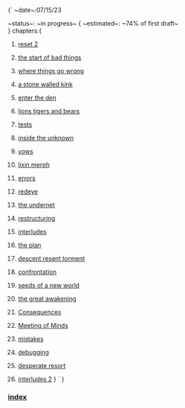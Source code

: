 {`
~date~:07/15/23 

~status~: ~in progress~ {
~estimated~: ~74% of first draft~    
}
chapters:{

1. [reset 2](reset-2.md)

2. [the start of bad things](the-start-of-bad-things.md)
 
3. [where things go wrong](where-things-go-wrong.md)
 
4. [a stone walled kink](a-stone-walled-kink.md)
 
5. [enter the den](enter-the-den.md)
 
6. [lions tigers and bears](lions-tigers-and-bears.md)
 
7. [tests](tests.md)
 
8. [inside the unknown](inside-the-unknown.md)
 
9. [vows](vows.md)
 
10. [lixin merph](lixin-merph.md)
 
11. [errors](errors.md)
 
12. [redeye](redeye.md)
 
13. [the undernet](the-undernet.md)
 
14. [restructuring](restructuring.md)
 
15. [interludes](interludes.md)
 
16. [the plan](the-plan.md)
 
17. [descent resent torment](descent-resent-torment.md)
 
18. [confrontation](confrontation.md)
 
19. [seeds of a new world](seeds-of-a-new-world.md)

20. [the great awakening](the-great-awakening.md)

21. [Consequences](consequences.md)

22. [Meeting of Minds](meeting-of-minds.md)

23. [mistakes](mistakes.md)

24. [debugging](debugging.md)

25. [desperate resort](desperate-resort.md)

26. [interludes 2](interludes-2.md)
}
`
}
### [index](../index.md)


